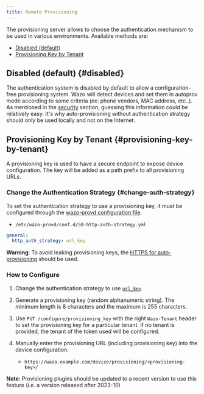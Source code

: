 ```yaml
---
title: Remote Provisioning
---
```


The provisioning server allows to choose the authentication mechanism to be used in various
environments. Available methods are:

- [Disabled (default)](#disabled)
- [Provisioning Key by Tenant](#provisioning-key-by-tenant)

## Disabled (default) {#disabled}

The authentication system is disabled by default to allow a configuration-free provisioning system.
Wazo will detect devices and set them in autoprov mode according to some criteria (ex: phone
vendors, MAC address, etc..). As mentioned in the
[security](/uc-doc/administration/provisioning/adv_configuration#provd-security) section, guessing
this information could be relatively easy. It's why auto-provisioning without authentication
strategy should only be used locally and not on the Internet.

## Provisioning Key by Tenant {#provisioning-key-by-tenant}

A provisioning key is used to have a secure endpoint to expose device configuration. The key will be
added as a path prefix to all provisioning URLs.

### Change the Authentication Strategy {#change-auth-strategy}

To set the authentication strategy to use a provisioning key, it must be configured through the
[wazo-provd configuration file](/uc-doc/system/configuration_files#wazo-provd).

- `/etc/wazo-provd/conf.d/50-http-auth-strategy.yml`

```yaml
general:
  http_auth_strategy: url_key
```

**Warning**: To avoid leaking provisioning keys, the
[HTTPS for auto-provisioning](/uc-doc/administration/provisioning/basic_configuration#https-autoprovisioning)
should be used.

### How to Configure

1. Change the authentication strategy to use [`url_key`](#change-auth-strategy)
2. Generate a provisioning key (random alphanumeric string). The minimum length is 8 characters and
   the maximum is 255 characters.
3. Use `PUT /configure/provisioning_key` with the right `Wazo-Tenant` header to set the provisioning
   key for a particular tenant. If no tenant is provided, the tenant of the token used will be
   configured.
4. Manually enter the provisioning URL (including provisioning key) into the device configuration.

   - `https://wazo.example.com/device/provisioning/<provisioning-key>/`

**Note**: Provisioning plugins should be updated to a recent version to use this feature (i.e. a
version released after 2023-10)

